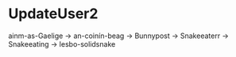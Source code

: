 # UpdateUser2
ainm-as-Gaelige -> an-coinín-beag -> Bunnypost -> Snakeeaterr -> Snakeeating -> lesbo-solidsnake 
